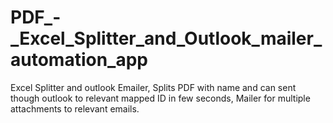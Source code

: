# PDF_-_Excel_Splitter_and_Outlook_mailer_automation_app
Excel Splitter and outlook Emailer, Splits PDF with name and can sent though outlook to relevant mapped ID in few seconds, Mailer for multiple attachments to relevant emails.
